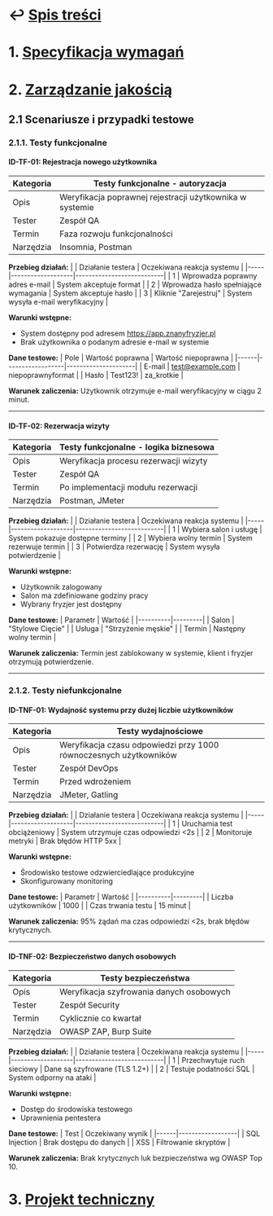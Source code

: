 # ↩️ [Spis treści](/README.md)

# 1. [Specyfikacja wymagań](/README/1.%20Specyfikacja%20wymagań.md)

# 2. [Zarządzanie jakością](/README/2.%20Zarządzanie%20jakością.md)

## 2.1 Scenariusze i przypadki testowe

### 2.1.1. Testy funkcjonalne

#### ID-TF-01: Rejestracja nowego użytkownika

| Kategoria | Testy funkcjonalne - autoryzacja                         |
| --------- | -------------------------------------------------------- |
| Opis      | Weryfikacja poprawnej rejestracji użytkownika w systemie |
| Tester    | Zespół QA                                                |
| Termin    | Faza rozwoju funkcjonalności                             |
| Narzędzia | Insomnia, Postman                                        |

**Przebieg działań:**
| | Działanie testera | Oczekiwana reakcja systemu |
|-----|-------------------|---------------------------|
| 1 | Wprowadza poprawny adres e-mail | System akceptuje format |
| 2 | Wprowadza hasło spełniające wymagania | System akceptuje hasło |
| 3 | Kliknie "Zarejestruj" | System wysyła e-mail weryfikacyjny |

**Warunki wstępne:**

- System dostępny pod adresem https://app.znanyfryzjer.pl
- Brak użytkownika o podanym adresie e-mail w systemie

**Dane testowe:**
| Pole | Wartość poprawna | Wartość niepoprawna |
|------|------------------|---------------------|
| E-mail | test@example.com | niepoprawnyformat |
| Hasło | Test123! | za_krotkie |

**Warunek zaliczenia:** Użytkownik otrzymuje e-mail weryfikacyjny w ciągu 2 minut.

---

#### ID-TF-02: Rezerwacja wizyty

| Kategoria | Testy funkcjonalne - logika biznesowa |
| --------- | ------------------------------------- |
| Opis      | Weryfikacja procesu rezerwacji wizyty |
| Tester    | Zespół QA                             |
| Termin    | Po implementacji modułu rezerwacji    |
| Narzędzia | Postman, JMeter                       |

**Przebieg działań:**
| | Działanie testera | Oczekiwana reakcja systemu |
|-----|-------------------|---------------------------|
| 1 | Wybiera salon i usługę | System pokazuje dostępne terminy |
| 2 | Wybiera wolny termin | System rezerwuje termin |
| 3 | Potwierdza rezerwację | System wysyła potwierdzenie |

**Warunki wstępne:**

- Użytkownik zalogowany
- Salon ma zdefiniowane godziny pracy
- Wybrany fryzjer jest dostępny

**Dane testowe:**
| Parametr | Wartość |
|----------|---------|
| Salon | "Stylowe Cięcie" |
| Usługa | "Strzyżenie męskie" |
| Termin | Następny wolny termin |

**Warunek zaliczenia:** Termin jest zablokowany w systemie, klient i fryzjer otrzymują potwierdzenie.

---

### 2.1.2. Testy niefunkcjonalne

#### ID-TNF-01: Wydajność systemu przy dużej liczbie użytkowników

| Kategoria | Testy wydajnościowe                                               |
| --------- | ----------------------------------------------------------------- |
| Opis      | Weryfikacja czasu odpowiedzi przy 1000 równoczesnych użytkowników |
| Tester    | Zespół DevOps                                                     |
| Termin    | Przed wdrożeniem                                                  |
| Narzędzia | JMeter, Gatling                                                   |

**Przebieg działań:**
| | Działanie testera | Oczekiwana reakcja systemu |
|-----|-------------------|---------------------------|
| 1 | Uruchamia test obciążeniowy | System utrzymuje czas odpowiedzi <2s |
| 2 | Monitoruje metryki | Brak błędów HTTP 5xx |

**Warunki wstępne:**

- Środowisko testowe odzwierciedlające produkcyjne
- Skonfigurowany monitoring

**Dane testowe:**
| Parametr | Wartość |
|----------|---------|
| Liczba użytkowników | 1000 |
| Czas trwania testu | 15 minut |

**Warunek zaliczenia:** 95% żądań ma czas odpowiedzi <2s, brak błędów krytycznych.

---

#### ID-TNF-02: Bezpieczeństwo danych osobowych

| Kategoria | Testy bezpieczeństwa                     |
| --------- | ---------------------------------------- |
| Opis      | Weryfikacja szyfrowania danych osobowych |
| Tester    | Zespół Security                          |
| Termin    | Cyklicznie co kwartał                    |
| Narzędzia | OWASP ZAP, Burp Suite                    |

**Przebieg działań:**
| | Działanie testera | Oczekiwana reakcja systemu |
|-----|-------------------|---------------------------|
| 1 | Przechwytuje ruch sieciowy | Dane są szyfrowane (TLS 1.2+) |
| 2 | Testuje podatności SQL | System odporny na ataki |

**Warunki wstępne:**

- Dostęp do środowiska testowego
- Uprawnienia pentestera

**Dane testowe:**
| Test | Oczekiwany wynik |
|------|------------------|
| SQL Injection | Brak dostępu do danych |
| XSS | Filtrowanie skryptów |

**Warunek zaliczenia:** Brak krytycznych luk bezpieczeństwa wg OWASP Top 10.

# 3. [Projekt techniczny](/README/3.%20Projekt%20techniczny.md)